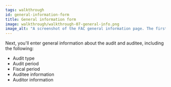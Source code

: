 ```yaml
---
tags: walkthrough
id: general-information-form
title: General information form
image: walkthrough/walkthrough-07-general-info.png
image_alt: "A screenshot of the FAC general information page. The first three sections are visible. From top to bottom, they read: Fiscal Period, Type of audit, Audit period."
---
```


Next, you'll enter general information about the audit and auditee, including the following:

* Audit type
* Audit period
* Fiscal period
* Auditee information
* Auditor information
